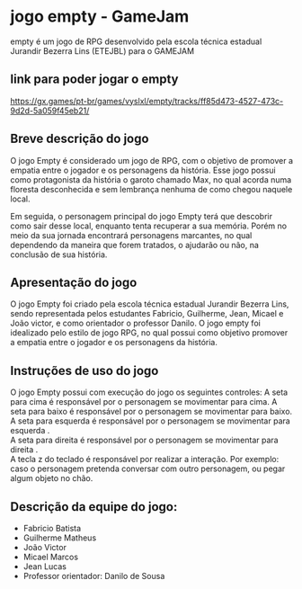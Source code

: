 # jogo empty - GameJam

empty é um jogo de RPG desenvolvido pela escola técnica estadual Jurandir Bezerra Lins (ETEJBL) para o GAMEJAM

## link para poder jogar o empty
https://gx.games/pt-br/games/vyslxl/empty/tracks/ff85d473-4527-473c-9d2d-5a059f45eb21/

## Breve descrição do jogo 

O jogo Empty é considerado um jogo de RPG, com o objetivo  de promover a empatia  entre o jogador e os personagens da história. Esse jogo possui como protagonista da história o garoto chamado Max, no qual acorda numa floresta desconhecida e sem lembrança nenhuma de como chegou naquele local. 

Em seguida, o personagem principal do jogo Empty terá que descobrir como sair desse local, enquanto tenta recuperar a sua memória.  Porém no meio da sua jornada encontrará personagens marcantes, no qual dependendo da maneira que forem tratados, o ajudarão ou não, na conclusão de sua história. 


## Apresentação do jogo

O jogo Empty foi criado pela escola técnica estadual Jurandir Bezerra Lins, sendo representada pelos estudantes Fabricio, Guilherme,  Jean, Micael e João victor, e como orientador o professor Danilo. O jogo empty foi idealizado pelo estilo de jogo RPG, no qual possui como objetivo promover a empatia  entre o jogador e os personagens da história.  

## Instruções de uso do jogo

O jogo Empty possui com execução do jogo os seguintes controles:
A seta para cima é responsável por o personagem se movimentar para cima. 
A seta para baixo é responsável por o personagem se movimentar para baixo.  
A seta para esquerda é responsável por o personagem se movimentar para esquerda .  
A seta para direita é responsável por o personagem se movimentar para direita .  
A tecla z do teclado é responsável por realizar a interação. Por exemplo: caso o personagem pretenda conversar com outro personagem, ou pegar algum objeto no chão. 

## Descrição da equipe do jogo: 
 
* Fabricio Batista
* Guilherme Matheus
* João Victor
* Micael Marcos
* Jean Lucas
* Professor orientador: Danilo de Sousa

 
